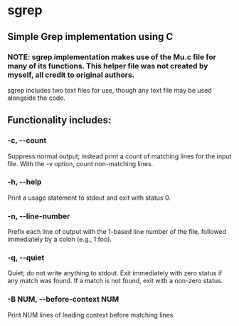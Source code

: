 # sgrep
## Simple Grep implementation using C
### NOTE: sgrep implementation makes use of the Mu.c file for many of its functions. This helper file was not created by myself, all credit to original authors.
sgrep includes two text files for use, though any text file may be used alongside the code.

## Functionality includes:

### -c, --count
Suppress normal output; instead print a count of matching lines for the input file. With the -v option, count non-matching lines.

### -h, --help
Print a usage statement to stdout and exit with status 0.

### -n, --line-number
Prefix each line of output with the 1-based line number of the file, followed immediately by a colon (e.g., 1:foo).

### -q, --quiet
Quiet; do not write anything to stdout. Exit immediately with zero status if any match was found. If a match is not found, exit with a non-zero status.

### -B NUM, --before-context NUM
Print NUM lines of leading context before matching lines.
